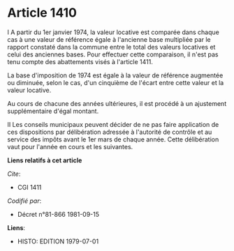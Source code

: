 # Article 1410

I  A partir du 1er janvier 1974, la valeur locative est comparée dans chaque cas à une valeur de référence égale à l'ancienne
base multipliée par le rapport constaté dans la commune entre le total des valeurs locatives et celui des anciennes bases.
Pour effectuer cette comparaison, il n'est pas tenu compte des abattements visés à l'article 1411.

La base d'imposition de 1974 est égale à la valeur de référence augmentée ou diminuée, selon le cas, d'un cinquième de
l'écart entre cette valeur et la valeur locative.

Au cours de chacune des années ultérieures, il est procédé à un ajustement supplémentaire d'égal montant.

II  Les conseils municipaux peuvent décider de ne pas faire application de ces dispositions par délibération adressée à
l'autorité de contrôle et au service des impôts avant le 1er mars de chaque année. Cette délibération vaut pour l'année en
cours et les suivantes.

**Liens relatifs à cet article**

_Cite_:

  - CGI 1411

_Codifié par_:

  - Décret n°81-866 1981-09-15

**Liens**:

  - HISTO: EDITION 1979-07-01
